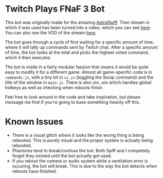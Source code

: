 # Twitch Plays FNaF 3 Bot
This bot was originally made for the amazing [AstralSpiff](https://www.youtube.com/@AstralSpiff).
Then stream in which it was used has been turned into a video, which you can see [here](https://www.youtube.com/watch?v=8NX8YyzyyqQ).
You can also see the VOD of the stream [here](https://www.youtube.com/watch?v=WgqOerUrMuI).

The bot goes through a cycle of first waiting for a specific amount of time, where it will tally up commands sent by Twitch chat.
After a specific amount of time, the bot looks at the total and picks the highest voted command, which it then executes.

The bot is made in a fairly modular fassion that means it would be quite easy to modify it for a different game.
Almost all game-specific code is in `commands.js`, with a tiny bit in `ui.js` (toggling the !boop command) and the title of the window in `main.js`.
There is also `ahk.ahk` which handles global hotkeys as well as checking when reboots finish.

Feel free to look around in the code and take inspiration, but please message me first if you're going to base something heavily off this.

# Known Issues
- There is a visual glitch where it looks like the wrong thing is being rebooted. This is purely visual and the proper system is actually being rebooted.
- Phantoms tend to break/confuse the bot. Both Spiff and I completely forgot they existed until the bot actually got used.
- If you reboot the camera or audio system while a ventilation error is occuring, the bot will break. This is due to the way the bot detects when reboots have finished.
